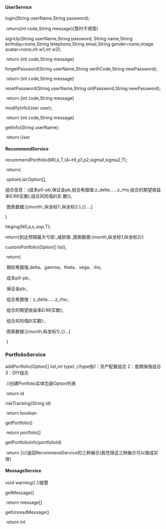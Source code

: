 #### UserService

login(String userName,String password);

​	return{int code,String message}(暂时不用管)

signUp(String userName,String password, String name,String birthday=none,String telephone,String email,String gender=none,image avatar=none,int w1,int w2);

​	return {int code,String message}

forgetPassword(String userName,String verifiCode,String newPassword);

​	return {int code,String message}

resetPassword(String userName,String oldPassword,String newPassword);

​	return {int code,String message}

modifyInfo(User user);

​	return {int code,String message}

getInfo(String userName);

​	return User



#### RecommendService

recommendPortfolio(M0,k,T,(A~H),p1,p2,sigma1,sigma2,T);

​	return{

​	optionList:Option[],

​	组合信息：{成本p0-pb,保证金pb,组合希腊值:z_delta......z_rho,组合的期望收益率*E/M*(实数),组合风险值*β*(实		数)},

​	图表数据:[{month:,纵坐标1:,纵坐标2:},{}....]

}



heging(N0,a,s_exp,T);

​	return{到达预期最大亏损:,减损值:,图表数据:{month,纵坐标1,纵坐标2}}



customPortfolio(Option[] list);

​	return{

​	期权希腊值,delta、gamma、theta、vega、rho,

​	成本p0-pb:,

​	保证金pb:,

​	组合希腊值：z_delta......z_rho:,

​	组合的期望收益率*E/M*(实数):,

​	组合风险值*β*(实数):,

​	图表数据:[{month,纵坐标1},{}...]

​	}



### PortfolioService

addPortfolio(Option[] list,int type) ;//type指1：资产配置组合 2：套期保值组合 3：DIY组合

​	//创建Portfolio实体包装Option列表

​	return id

riskTracking(String id) 

​	return boolean

getPortfolio() 

​	return portfolio[]

getPortfolioInfo(portfolioId) 

​	return {}//返回RecommendService的三种展示(我觉得这三种展示可以做成实体)



#### MessageService

void warning() //报警

getMessage() 

​	return message[]

getUnreadMessage()

​	return int
